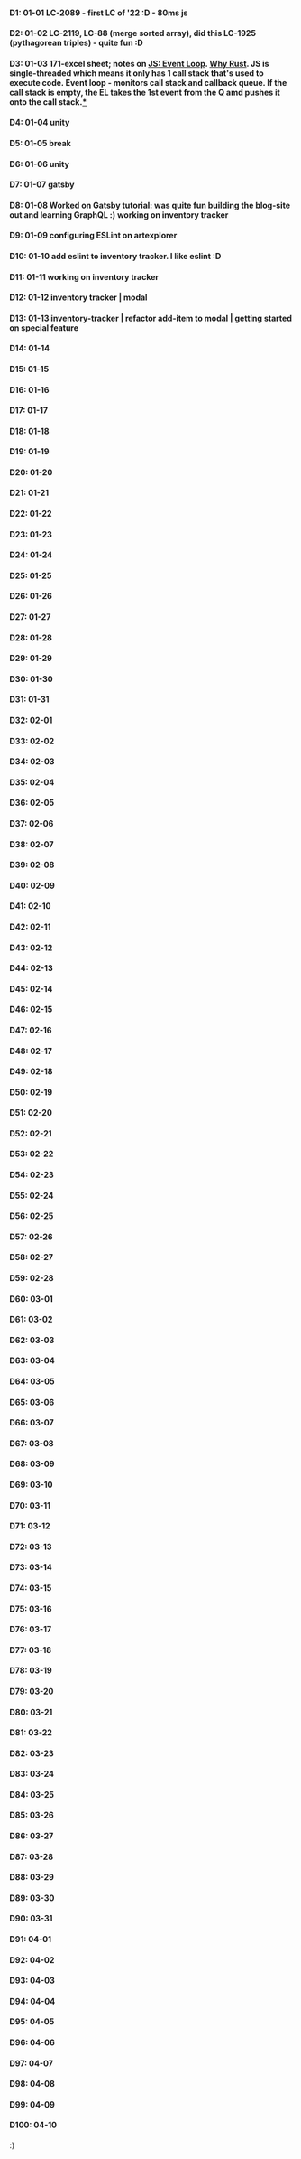 #### D1: 01-01 LC-2089 - first LC of '22 :D - 80ms js
#### D2: 01-02 LC-2119, LC-88 (merge sorted array), did this LC-1925 (pythagorean triples) - quite fun :D
#### D3: 01-03 171-excel sheet; notes on [JS: Event Loop](https://developer.mozilla.org/en-US/docs/Web/JavaScript/EventLoop). [Why Rust](https://stackoverflow.blog/2020/01/20/what-is-rust-and-why-is-it-so-popular/). JS is single-threaded which means it only has 1 call stack that's used to execute code. Event loop - monitors call stack and callback queue. If the call stack is empty, the EL takes the 1st event from the Q amd pushes it onto the call stack.[*](https://towardsdev.com/event-loop-in-javascript-672c07618dc9)
#### D4: 01-04 unity
#### D5: 01-05 break
#### D6: 01-06 unity
#### D7: 01-07 gatsby
#### D8: 01-08 Worked on Gatsby tutorial: was quite fun building the blog-site out and learning GraphQL :) working on inventory tracker
#### D9: 01-09 configuring ESLint on artexplorer
#### D10: 01-10 add eslint to inventory tracker. I like eslint :D
#### D11: 01-11 working on inventory tracker
#### D12: 01-12 inventory tracker | modal
#### D13: 01-13 inventory-tracker | refactor add-item to modal | getting started on special feature
#### D14: 01-14
#### D15: 01-15
#### D16: 01-16
#### D17: 01-17
#### D18: 01-18
#### D19: 01-19
#### D20: 01-20
#### D21: 01-21
#### D22: 01-22
#### D23: 01-23
#### D24: 01-24
#### D25: 01-25
#### D26: 01-26
#### D27: 01-27
#### D28: 01-28
#### D29: 01-29
#### D30: 01-30
#### D31: 01-31
#### D32: 02-01
#### D33: 02-02
#### D34: 02-03
#### D35: 02-04
#### D36: 02-05
#### D37: 02-06
#### D38: 02-07
#### D39: 02-08
#### D40: 02-09
#### D41: 02-10
#### D42: 02-11
#### D43: 02-12
#### D44: 02-13
#### D45: 02-14
#### D46: 02-15
#### D47: 02-16
#### D48: 02-17
#### D49: 02-18
#### D50: 02-19
#### D51: 02-20
#### D52: 02-21
#### D53: 02-22
#### D54: 02-23
#### D55: 02-24
#### D56: 02-25
#### D57: 02-26
#### D58: 02-27
#### D59: 02-28
#### D60: 03-01
#### D61: 03-02
#### D62: 03-03
#### D63: 03-04
#### D64: 03-05
#### D65: 03-06
#### D66: 03-07
#### D67: 03-08
#### D68: 03-09
#### D69: 03-10
#### D70: 03-11
#### D71: 03-12
#### D72: 03-13
#### D73: 03-14
#### D74: 03-15
#### D75: 03-16
#### D76: 03-17
#### D77: 03-18
#### D78: 03-19
#### D79: 03-20
#### D80: 03-21
#### D81: 03-22
#### D82: 03-23
#### D83: 03-24
#### D84: 03-25
#### D85: 03-26
#### D86: 03-27
#### D87: 03-28
#### D88: 03-29
#### D89: 03-30
#### D90: 03-31
#### D91: 04-01
#### D92: 04-02
#### D93: 04-03
#### D94: 04-04
#### D95: 04-05
#### D96: 04-06
#### D97: 04-07
#### D98: 04-08
#### D99: 04-09
#### D100: 04-10

:)